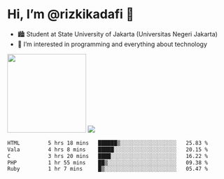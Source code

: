 # Hi, I’m @rizkikadafi 👋
- 🏙 Student at State University of Jakarta (Universitas Negeri Jakarta)
- 👀 I’m interested in programming and everything about technology
<img height="180em" src="https://github-readme-stats.vercel.app/api?username=rizkikadafi&show_icons=true&hide_border=true&&count_private=true&include_all_commits=true" />
<img src="https://github-readme-stats.vercel.app/api/top-langs/?username=rizkikadafi&show_icons=true&hide_border=true&&count_private=true&include_all_commits=true" />

<!--START_SECTION:waka-->

```txt
HTML         5 hrs 18 mins   ██████▒░░░░░░░░░░░░░░░░░░   25.83 %
Vala         4 hrs 8 mins    █████░░░░░░░░░░░░░░░░░░░░   20.15 %
C            3 hrs 20 mins   ████░░░░░░░░░░░░░░░░░░░░░   16.22 %
PHP          1 hr 55 mins    ██▒░░░░░░░░░░░░░░░░░░░░░░   09.38 %
Ruby         1 hr 7 mins     █▒░░░░░░░░░░░░░░░░░░░░░░░   05.47 %
```

<!--END_SECTION:waka-->

<!---
rizkikadafi/rizkikadafi is a ✨ special ✨ repository because its `README.md` (this file) appears on your GitHub profile.
You can click the Preview link to take a look at your changes.
--->
